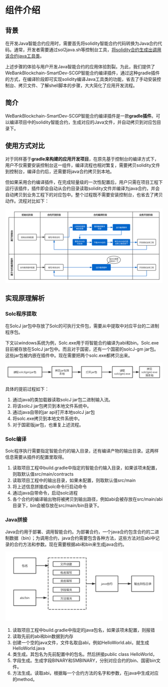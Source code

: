 # 组件介绍

## 背景
在开发Java智能合约应用时，需要首先将solidity智能合约代码转换为Java合约代码。通常，开发者需要通过sol2java.sh等控制台工具，[将solidity合约生成出调用该合约java工具类](https://fisco-bcos-documentation.readthedocs.io/zh_CN/latest/docs/sdk/java_sdk/quick_start.html#id4)。

上述步骤的体验与用户开发Java智能合约的应用体验割裂。为此，我们提供了WeBankBlockchain-SmartDev-SCGP智能合约编译插件，通过这种gradle插件的方式，在编译阶段即可实现solidity编译Java工具类的功能，省去了手动安装控制台、拷贝文件、了解shell脚本的步骤，大大简化了应用开发流程。

## 简介
WeBankBlockchain-SmartDev-SCGP智能合约编译插件是一款**gradle插件**。可以编译项目中的solidity智能合约，生成对应的Java文件，并自动拷贝到对应包目录下。 

## 使用方式对比
对于同样基于**gradle来构建的应用开发项目**，在原先基于控制台的编译方式下，用户不仅需要安装控制台这一组件，编译流程也相对繁复，需要拷贝solidity文件到控制台，编译合约后，还需要将java合约拷贝到本地。

但如果采用合约编译插件，在完成轻量级的一次性配置后，用户只需在项目工程下运行该插件，插件即会自动从合约目录读取solidity文件并编译为java合约，并会自动拷贝到业务工程下的对应包中。整个过程既不需要安装控制台，也省去了拷贝动作。流程对比如下：

![](picture/cplugin.png)

## 实现原理解析

### Solc程序提取
在SolcJ jar包中存放了Solc的可执行文件包，需要从中提取中对应平台的二进制程序包。

下文以windows系统为例，Solc.exe用于将智能合约编译为abi和bin。Solc.exe目前被存放在SolcJ jar包中。而且对于国密，还有一个国密的solcJ-gm jar包。这些jar包被内嵌在插件中。现在需要把两个solc.exe都拷贝出来。

![](picture/solc.png)

具体的提前过程如下：
1. 通过java的类加载器读取solcJ jar包二进制输入流。
2. 将该solcJ jar包拷贝到本地文件系统中。
3. 通过java自带的jar api打开本地solcJ jar包
4. 将solc.exe拷贝到本地文件系统中。
5. 对于国密版jar包，也重复上述流程。

###	Solc编译
Solc程序执行需要指定智能合约的输入目录，还有编译产物的输出目录。这两样信息需要从插件的配置里取得。
1. 读取项目工程中build.gradle中指定的智能合约输入目录，如果该项未配置，则取默认值src/main/contracts
2. 读取项目工程中的输出目录，如果未配置，则取默认值src/main
3. 将上述信息拼接成solc命令行启动命令
4. 通过java自带命令，启动solc进程
5. 各个合约的编译输出物将被拷贝到输出路径，例如abi会被存放在src/main/abi目录下，bin会被存放在src/main/bin目录下。

###	Java拼接
Java合约用于部署、调用智能合约。为部署合约，一个java合约包含合约的二进制数据（bin）；为调用合约，java合约需要包含各种方法，这些方法对应abi中记录的合约方法和参数。现在需要根据abi和bin来生成java合约。

![](picture/java.png)

1. 读取项目工程中build.gradle中指定的java包名，如果该项未配置，则报错
2. 读取先前的abi和bin数据到内存
3. 创建一个空的java文件，文件名取自abi，例如HelloWorld.abi，就生成HelloWorld.java
4. 类生成。其包名为先前配置中的包名。然后拼接public class HelloWorld， 
5. 字段生成。生成字段BINARY和SMBINARY，分别对应合约的bin、国密bin文件。
6. 方法生成。读取abi，根据每一个合约方法的名字和参数，在java中生成对应的method。


